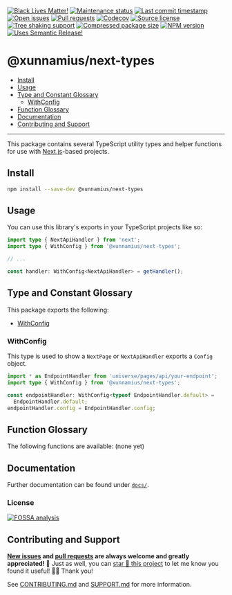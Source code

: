<!-- prettier-ignore-start -->

<!-- badges-start -->

[![Black Lives Matter!][badge-blm]][link-blm]
[![Maintenance status][badge-maintenance]][link-repo]
[![Last commit timestamp][badge-last-commit]][link-repo]
[![Open issues][badge-issues]][link-issues]
[![Pull requests][badge-pulls]][link-pulls]
[![Codecov][badge-codecov]][link-codecov]
[![Source license][badge-license]][link-license]
[![Tree shaking support][badge-tree-shaking]][link-bundlephobia]
[![Compressed package size][badge-size]][link-bundlephobia]
[![NPM version][badge-npm]][link-npm]
[![Uses Semantic Release!][badge-semantic-release]][link-semantic-release]

<!-- badges-end -->

<!-- prettier-ignore-end -->

# @xunnamius/next-types

- [Install][1]
- [Usage][2]
- [Type and Constant Glossary][3]
  - [WithConfig][8]
- [Function Glossary][4]
- [Documentation][5]
- [Contributing and Support][6]

---

This package contains several TypeScript utility types and helper functions for
use with [Next.js][7]-based projects.

## Install

```bash
npm install --save-dev @xunnamius/next-types
```

## Usage

You can use this library's exports in your TypeScript projects like so:

```TypeScript
import type { NextApiHandler } from 'next';
import type { WithConfig } from '@xunnamius/next-types';

// ...

const handler: WithConfig<NextApiHandler> = getHandler();
```

## Type and Constant Glossary

This package exports the following:

- [WithConfig][8]

### WithConfig

This type is used to show a `NextPage` or `NextApiHandler` exports a `Config`
object.

```typescript
import * as EndpointHandler from 'universe/pages/api/your-endpoint';
import type { WithConfig } from '@xunnamius/next-types';

const endpointHandler: WithConfig<typeof EndpointHandler.default> =
  EndpointHandler.default;
endpointHandler.config = EndpointHandler.config;
```

## Function Glossary

The following functions are available: (none yet)

## Documentation

Further documentation can be found under [`docs/`][docs].

### License

[![FOSSA analysis][badge-fossa]][link-fossa]

## Contributing and Support

**[New issues][choose-new-issue] and [pull requests][pr-compare] are always
welcome and greatly appreciated! 🤩** Just as well, you can [star 🌟 this
project][link-repo] to let me know you found it useful! ✊🏿 Thank you!

See [CONTRIBUTING.md][contributing] and [SUPPORT.md][support] for more
information.

[badge-blm]: https://xunn.at/badge-blm 'Join the movement!'
[link-blm]: https://xunn.at/donate-blm
[badge-maintenance]:
  https://img.shields.io/maintenance/active/2023
  'Is this package maintained?'
[link-repo]: https://github.com/xunnamius/typescript-utils
[badge-last-commit]:
  https://img.shields.io/github/last-commit/xunnamius/typescript-utils
  'Latest commit timestamp'
[badge-issues]:
  https://img.shields.io/github/issues/Xunnamius/typescript-utils
  'Open issues'
[link-issues]: https://github.com/Xunnamius/typescript-utils/issues?q=
[badge-pulls]:
  https://img.shields.io/github/issues-pr/xunnamius/typescript-utils
  'Open pull requests'
[link-pulls]: https://github.com/xunnamius/typescript-utils/pulls
[badge-codecov]:
  https://codecov.io/gh/Xunnamius/typescript-utils/branch/main/graph/badge.svg?token=HWRIOBAAPW
  'Is this package well-tested?'
[link-codecov]: https://codecov.io/gh/Xunnamius/typescript-utils
[badge-license]:
  https://img.shields.io/npm/l/@xunnamius/next-types
  "This package's source license"
[link-license]: https://github.com/Xunnamius/typescript-utils/blob/main/LICENSE
[badge-fossa]:
  https://app.fossa.com/api/projects/custom%2B27276%2Fgit%40github.com%3AXunnamius%2Ftypescript-utils.git.svg?type=large
  "Analysis of this package's license obligations"
[link-fossa]:
  https://app.fossa.com/projects/custom+27276%2Fgit@github.com:Xunnamius%2Ftypescript-utils.git
[badge-npm]:
  https://xunn.at/npm-pkg-version/@xunnamius/next-types
  'Install this package using npm or yarn!'
[link-npm]: https://www.npmjs.com/package/@xunnamius/next-types
[badge-semantic-release]:
  https://img.shields.io/badge/%20%20%F0%9F%93%A6%F0%9F%9A%80-semantic--release-e10079.svg
  'This repo practices continuous integration and deployment!'
[link-semantic-release]: https://github.com/semantic-release/semantic-release
[badge-size]: https://badgen.net/bundlephobia/minzip/@xunnamius/next-types
[badge-tree-shaking]:
  https://badgen.net/bundlephobia/tree-shaking/@xunnamius/next-types
  'Is this package optimized for Webpack?'
[link-bundlephobia]:
  https://bundlephobia.com/result?p=@xunnamius/next-types
  'Package size (minified and gzipped)'
[docs]: docs
[choose-new-issue]:
  https://github.com/xunnamius/typescript-utils/issues/new/choose
[pr-compare]: https://github.com/xunnamius/typescript-utils/compare
[contributing]: /CONTRIBUTING.md
[support]: /.github/SUPPORT.md
[1]: #install
[2]: #usage
[3]: #type-and-constant-glossary
[4]: #function-glossary
[5]: #documentation
[6]: #contributing-and-support
[7]: https://nextjs.org/
[8]: #withconfig
